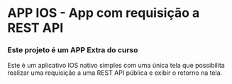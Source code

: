 # APP IOS - App com requisição a REST API
### Este projeto é um APP Extra do curso
Este é um aplicativo IOS nativo simples com uma única tela que possibilita realizar uma requisição a uma REST API pública e exibir o retorno na tela.